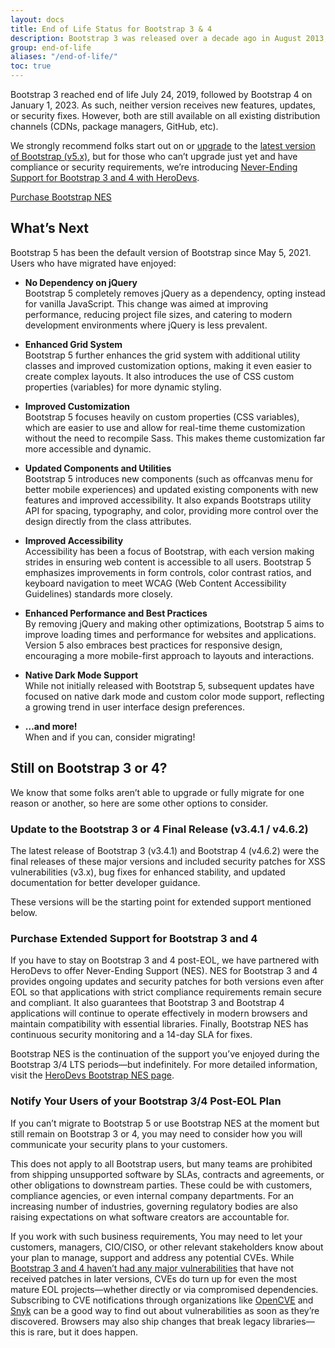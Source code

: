 ```yaml
---
layout: docs
title: End of Life Status for Bootstrap 3 & 4
description: Bootstrap 3 was released over a decade ago in August 2013, and Bootstrap 4 over six years ago in January 2018. Since then, millions of people have learned Bootstrap, prototyped with it, and shipped some amazing sites and apps with it. While Bootstrap 5 is continuing that journey with developers all over the world, there are still tons of those teams living on an older version of Bootstrap with limited to no support. Until now.
group: end-of-life
aliases: "/end-of-life/"
toc: true
---
```


Bootstrap 3 reached end of life July 24, 2019, followed by Bootstrap 4 on January 1, 2023. As such, neither version receives new features, updates, or security fixes. However, both are still available on all existing distribution channels (CDNs, package managers, GitHub, etc).

We strongly recommend folks start out on or [upgrade](https://getbootstrap.com/docs/5.0/migration/) to the [latest version of Bootstrap (v5.x)](https://getbootstrap.com/), but for those who can’t upgrade just yet and have compliance or security requirements, we’re introducing [Never-Ending Support for Bootstrap 3 and 4 with HeroDevs](https://www.herodevs.com/support/nes-bootstrap?utm_source=Bootstrap_site&utm_medium=Banner&utm_campaign=v3and4_eol).

<a href="https://www.herodevs.com/support/nes-bootstrap?utm_source=Bootstrap_site&utm_medium=Banner&utm_campaign=v3and4_eol" class="btn btn-bd-primary">Purchase Bootstrap NES</a>

## What’s Next

Bootstrap 5 has been the default version of Bootstrap since May 5, 2021. Users who have migrated have enjoyed:

- **No Dependency on jQuery**<br>
  Bootstrap 5 completely removes jQuery as a dependency, opting instead for vanilla JavaScript. This change was aimed at improving performance, reducing project file sizes, and catering to modern development environments where jQuery is less prevalent.

- **Enhanced Grid System**<br>
  Bootstrap 5 further enhances the grid system with additional utility classes and improved customization options, making it even easier to create complex layouts. It also introduces the use of CSS custom properties (variables) for more dynamic styling.

- **Improved Customization**<br>
  Bootstrap 5 focuses heavily on custom properties (CSS variables), which are easier to use and allow for real-time theme customization without the need to recompile Sass. This makes theme customization far more accessible and dynamic.

- **Updated Components and Utilities**<br>
  Bootstrap 5 introduces new components (such as offcanvas menu for better mobile experiences) and updated existing components with new features and improved accessibility. It also expands Bootstraps utility API for spacing, typography, and color, providing more control over the design directly from the class attributes.

- **Improved Accessibility**<br>
  Accessibility has been a focus of Bootstrap, with each version making strides in ensuring web content is accessible to all users. Bootstrap 5 emphasizes improvements in form controls, color contrast ratios, and keyboard navigation to meet WCAG (Web Content Accessibility Guidelines) standards more closely.

- **Enhanced Performance and Best Practices**<br>
  By removing jQuery and making other optimizations, Bootstrap 5 aims to improve loading times and performance for websites and applications. Version 5 also embraces best practices for responsive design, encouraging a more mobile-first approach to layouts and interactions.

- **Native Dark Mode Support**<br>
  While not initially released with Bootstrap 5, subsequent updates have focused on native dark mode and custom color mode support, reflecting a growing trend in user interface design preferences.

- **…and more!**<br>
  When and if you can, consider migrating!

## Still on Bootstrap 3 or 4?

We know that some folks aren’t able to upgrade or fully migrate for one reason or another, so here are some other options to consider.

### Update to the Bootstrap 3 or 4 Final Release (v3.4.1 / v4.6.2)

The latest release of Bootstrap 3 (v3.4.1) and Bootstrap 4 (v4.6.2) were the final releases of these major versions and included security patches for XSS vulnerabilities (v3.x), bug fixes for enhanced stability, and updated documentation for better developer guidance.

These versions will be the starting point for extended support mentioned below.

### Purchase Extended Support for Bootstrap 3 and 4

If you have to stay on Bootstrap 3 and 4 post-EOL, we have partnered with HeroDevs to offer Never-Ending Support (NES). NES for Bootstrap 3 and 4 provides ongoing updates and security patches for both versions even after EOL so that applications with strict compliance requirements remain secure and compliant. It also guarantees that Bootstrap 3 and Bootstrap 4 applications will continue to operate effectively in modern browsers and maintain compatibility with essential libraries. Finally, Bootstrap NES has continuous security monitoring and a 14-day SLA for fixes.

Bootstrap NES is the continuation of the support you’ve enjoyed during the Bootstrap 3/4 LTS periods—but indefinitely. For more detailed information, visit the [HeroDevs Bootstrap NES page](https://www.herodevs.com/support/nes-bootstrap?utm_source=Bootstrap_site&utm_medium=Banner&utm_campaign=v3and4_eol).

### Notify Your Users of your Bootstrap 3/4 Post-EOL Plan

If you can’t migrate to Bootstrap 5 or use Bootstrap NES at the moment but still remain on Bootstrap 3 or 4, you may need to consider how you will communicate your security plans to your customers.

This does not apply to all Bootstrap users, but many teams are prohibited from shipping unsupported software by SLAs, contracts and agreements, or other obligations to downstream parties. These could be with customers, compliance agencies, or even internal company departments. For an increasing number of industries, governing regulatory bodies are also raising expectations on what software creators are accountable for.

If you work with such business requirements, You may need to let your customers, managers, CIO/CISO, or other relevant stakeholders know about your plan to manage, support and address any potential CVEs. While [Bootstrap 3 and 4 haven’t had any major vulnerabilities](https://security.snyk.io/package/npm/bootstrap) that have not received patches in later versions, CVEs do turn up for even the most mature EOL projects—whether directly or via compromised dependencies. Subscribing to CVE notifications through organizations like [OpenCVE](https://www.opencve.io/welcome) and [Snyk](https://snyk.io/) can be a good way to find out about vulnerabilities as soon as they’re discovered. Browsers may also ship changes that break legacy libraries—this is rare, but it does happen.
